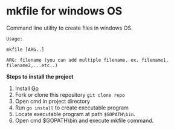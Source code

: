 # mkfile for windows OS

Command line utility to create files in windows OS.

```
Usage: 

mkfile [ARG..]

ARG: filename (you can add multiple filename. ex. filename1, filename2,...etc..) 
```

<b>Steps to install the project</b>

1. Install <a href="https://go.dev/">Go </a>
2. Fork or clone this repository
```git clone repo```
3. Open cmd in project directory
4. Run ```go install``` to create executable program
5. Locate executable program at path ```$GOPATH\bin```. 
6. Open cmd $GOPATH\bin and execute mkfile command. 
